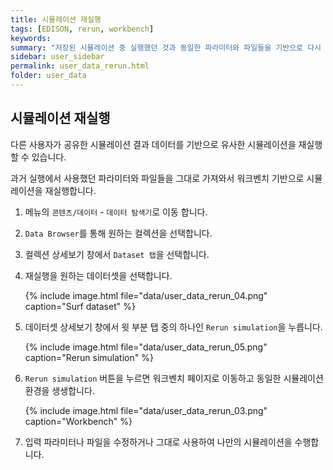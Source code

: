 ```yaml
---
title: 시뮬레이션 재실행
tags: [EDISON, rerun, workbench]
keywords:
summary: "저장된 시뮬레이션 중 실행했던 것과 동일한 파라미터와 파일들을 기반으로 다시 시뮬레이션을 실행해보고 싶다면, 과거 실행에서 사용했던 파라미터와 파일들을 그대로 가져와서 워크벤치 기반 시뮬레이션을 실행합니다. "
sidebar: user_sidebar
permalink: user_data_rerun.html
folder: user_data
---
```


## 시뮬레이션 재실행
다른 사용자가 공유한 시뮬레이션 결과 데이터를 기반으로 유사한 시뮬레이션을 재실행할 수 있습니다. 

과거 실행에서 사용했던 파라미터와 파일들을 그대로 가져와서 워크벤치 기반으로 시뮬레이션을 재실행합니다. 

1. 메뉴의 `콘텐츠/데이터` - `데이터 탐색기`로 이동 합니다.
1. `Data Browser`를 통해 원하는 컬렉션을 선택합니다.
1. 컬렉션 상세보기 창에서 `Dataset 탭`을 선택합니다.
1. 재실행을 원하는 데이터셋을 선택합니다. 

    {% include image.html file="data/user_data_rerun_04.png" caption="Surf dataset" %}

1. 데이터셋 상세보기 창에서 윗 부분 탭 중의 하나인 `Rerun simulation`을 누릅니다.

    {% include image.html file="data/user_data_rerun_05.png" caption="Rerun simulation" %}

1. `Rerun simulation` 버튼을 누르면 워크벤치 페이지로 이동하고 동일한 시뮬레이션 환경을 생생합니다. 

    {% include image.html file="data/user_data_rerun_03.png" caption="Workbench" %}

1. 입력 파라미터나 파일을 수정하거나 그대로 사용하여 나만의 시뮬레이션을 수행합니다. 
